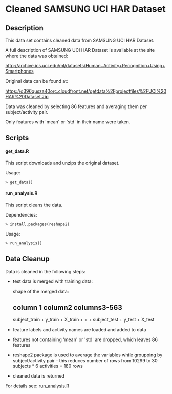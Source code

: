 Cleaned SAMSUNG UCI HAR Dataset
===============================

Description
-----------

This data set contains cleaned data from SAMSUNG UCI HAR Dataset.

A full description of SAMSUNG UCI HAR Dataset is available at the site where the data was obtained:

http://archive.ics.uci.edu/ml/datasets/Human+Activity+Recognition+Using+Smartphones

Original data can be found at:

https://d396qusza40orc.cloudfront.net/getdata%2Fprojectfiles%2FUCI%20HAR%20Dataset.zip

Data was cleaned by selecting 86 features and averaging them per subject/activity pair.

Only features with 'mean' or 'std' in their name were taken.


Scripts
-------

#### get_data.R

This script downloads and unzips the original dataset.

Usage:

    > get_data()

#### run_analysis.R

This script cleans the data.

Dependencies:

    > install.packages(reshape2)

Usage:

    > run_analysis()


Data Cleanup
------------

Data is cleaned in the following steps:

* test data is merged with training data:

    shape of the merged data:

    column 1        column2   columns3-563
    --------------------------------------
    subject_train + y_train + X_train
           +          +         +
    subject_test  + y_test  + X_test

* feature labels and activity names are loaded and added to data

* features not containing 'mean' or 'std' are dropped, which leaves 86 features

* reshape2 package is used to average the variables while groupping by subject/activity pair - this reduces number of rows from 10299 to 30 subjects * 6 activities = 180 rows

* cleaned data is returned

For details see: [run_analysis.R]



[run_analysis.R]:https://github.com/popotam/datasciencecoursera/blob/master/cleaning_data/run_analysis.R
